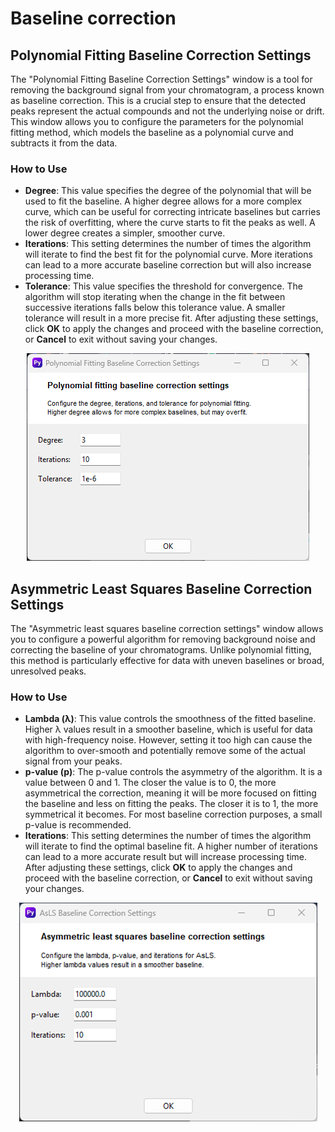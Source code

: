 # Baseline correction
## Polynomial Fitting Baseline Correction Settings
The "Polynomial Fitting Baseline Correction Settings" window is a tool for removing the background signal from your chromatogram, a process known as baseline correction. This is a crucial step to ensure that the detected peaks represent the actual compounds and not the underlying noise or drift. This window allows you to configure the parameters for the polynomial fitting method, which models the baseline as a polynomial curve and subtracts it from the data.
### How to Use
- **Degree**: This value specifies the degree of the polynomial that will be used to fit the baseline. A higher degree allows for a more complex curve, which can be useful for correcting intricate baselines but carries the risk of overfitting, where the curve starts to fit the peaks as well. A lower degree creates a simpler, smoother curve.
- **Iterations**: This setting determines the number of times the algorithm will iterate to find the best fit for the polynomial curve. More iterations can lead to a more accurate baseline correction but will also increase processing time.
- **Tolerance**: This value specifies the threshold for convergence. The algorithm will stop iterating when the change in the fit between successive iterations falls below this tolerance value. A smaller tolerance will result in a more precise fit.
After adjusting these settings, click **OK** to apply the changes and proceed with the baseline correction, or **Cancel** to exit without saving your changes.

<p align="center">
    <img src="images/image015.png" >
</p>

## Asymmetric Least Squares Baseline Correction Settings
The "Asymmetric least squares baseline correction settings" window allows you to configure a powerful algorithm for removing background noise and correcting the baseline of your chromatograms. Unlike polynomial fitting, this method is particularly effective for data with uneven baselines or broad, unresolved peaks.
### How to Use
- **Lambda (λ)**: This value controls the smoothness of the fitted baseline. Higher λ values result in a smoother baseline, which is useful for data with high-frequency noise. However, setting it too high can cause the algorithm to over-smooth and potentially remove some of the actual signal from your peaks.
- **p-value (p)**: The p-value controls the asymmetry of the algorithm. It is a value between 0 and 1. The closer the value is to 0, the more asymmetrical the correction, meaning it will be more focused on fitting the baseline and less on fitting the peaks. The closer it is to 1, the more symmetrical it becomes. For most baseline correction purposes, a small p-value is recommended.
- **Iterations**: This setting determines the number of times the algorithm will iterate to find the optimal baseline fit. A higher number of iterations can lead to a more accurate result but will increase processing time.
After adjusting these settings, click **OK** to apply the changes and proceed with the baseline correction, or **Cancel** to exit without saving your changes.


<p align="center">
    <img src="images/image016.png" >
</p>